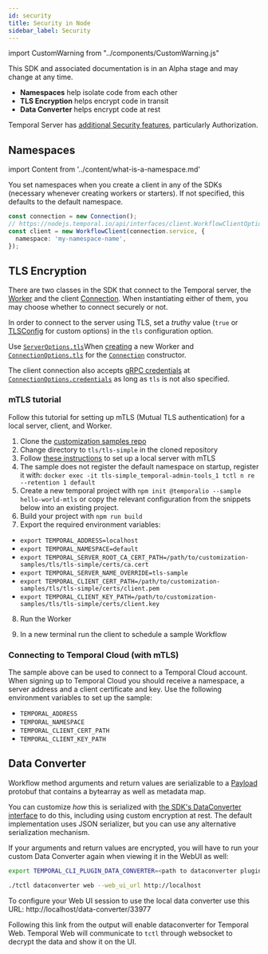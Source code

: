 ```yaml
---
id: security
title: Security in Node
sidebar_label: Security
---
```


import CustomWarning from "../components/CustomWarning.js"

<CustomWarning>

This SDK and associated documentation is in an Alpha stage and may change at any time.

</CustomWarning>

- **Namespaces** help isolate code from each other
- **TLS Encryption** helps encrypt code in transit
- **Data Converter** helps encrypt code at rest

Temporal Server has [additional Security features](/docs/server/security), particularly Authorization.

## Namespaces

import Content from '../content/what-is-a-namespace.md'

<Content />

You set namespaces when you create a client in any of the SDKs (necessary whenever creating workers or starters). If not specified, this defaults to the default namespace.

```ts
const connection = new Connection();
// https://nodejs.temporal.io/api/interfaces/client.WorkflowClientOptions
const client = new WorkflowClient(connection.service, {
  namespace: 'my-namespace-name',
});
```

## TLS Encryption

There are two classes in the SDK that connect to the Temporal server, the [Worker](https://nodejs.temporal.io/api/classes/worker.worker-1) and the client [Connection](https://nodejs.temporal.io/api/classes/client.connection/).
When instantiating either of them, you may choose whether to connect securely or not.

In order to connect to the server using TLS, set a _truthy_ value (`true` or [TLSConfig](https://nodejs.temporal.io/api/interfaces/client.tlsconfig) for custom options) in the `tls` configuration option.

Use [`ServerOptions.tls`](https://nodejs.temporal.io/api/interfaces/worker.serveroptions#tls)When [creating](https://nodejs.temporal.io/api/classes/worker.worker-1#create) a new Worker and
[`ConnectionOptions.tls`](https://nodejs.temporal.io/api/interfaces/client.connectionoptions#tls) for the [`Connection`](https://nodejs.temporal.io/api/classes/client.connection) constructor.

The client connection also accepts [gRPC credentials](https://grpc.github.io/grpc/node/grpc.credentials.html) at [`ConnectionOptions.credentials`](https://nodejs.temporal.io/api/interfaces/client.connectionoptions#tls) as long as `tls` is not also specified.

### mTLS tutorial

Follow this tutorial for setting up mTLS (Mutual TLS authentication) for a local server, client, and Worker.

1. Clone the [customization samples repo](https://github.com/temporalio/customization-samples/)
1. Change directory to `tls/tls-simple` in the cloned repository
1. Follow [these instructions](https://github.com/temporalio/customization-samples/tree/master/tls/tls-simple#readme) to set up a local server with mTLS
1. The sample does not register the default namespace on startup, register it with: `docker exec -it tls-simple_temporal-admin-tools_1 tctl n re --retention 1 default`
1. Create a new temporal project with `npm init @temporalio --sample hello-world-mtls` or copy the relevant configuration from the snippets below into an existing project.
1. Build your project with `npm run build`
1. Export the required environment variables:

- `export TEMPORAL_ADDRESS=localhost`
- `export TEMPORAL_NAMESPACE=default`
- `export TEMPORAL_SERVER_ROOT_CA_CERT_PATH=/path/to/customization-samples/tls/tls-simple/certs/ca.cert`
- `export TEMPORAL_SERVER_NAME_OVERRIDE=tls-sample`
- `export TEMPORAL_CLIENT_CERT_PATH=/path/to/customization-samples/tls/tls-simple/certs/client.pem`
- `export TEMPORAL_CLIENT_KEY_PATH=/path/to/customization-samples/tls/tls-simple/certs/client.key`

8. Run the Worker

<!--SNIPSTART nodejs-mtls-worker -->
<!--SNIPEND-->

9. In a new terminal run the client to schedule a sample Workflow

<!--SNIPSTART nodejs-mtls-client -->
<!--SNIPEND-->

### Connecting to Temporal Cloud (with mTLS)

The sample above can be used to connect to a Temporal Cloud account.
When signing up to Temporal Cloud you should receive a namespace, a server address and a client certificate and key. Use the following environment variables to set up the sample:

- `TEMPORAL_ADDRESS`
- `TEMPORAL_NAMESPACE`
- `TEMPORAL_CLIENT_CERT_PATH`
- `TEMPORAL_CLIENT_KEY_PATH`

## Data Converter

Workflow method arguments and return values are serializable to a [Payload](https://github.com/temporalio/api/blob/4c2f6a281fa3fde8b0a24447de3e0d0f47d230b4/temporal/api/common/v1/message.proto#L49) protobuf that contains a bytearray as well as metadata map. 

You can customize *how* this is serialized with [the SDK's DataConverter interface](https://github.com/temporalio/sdk-node/blob/ca6f4ee0868081e0c115ff05bda6a5e47c13493d/packages/common/src/converter/data-converter.ts) to do this, including using custom encryption at rest.
The default implementation uses JSON serializer, but you can use any alternative serialization mechanism.

If your arguments and return values are encrypted, you will have to run your custom Data Converter again when viewing it in the WebUI as well:

```bash
export TEMPORAL_CLI_PLUGIN_DATA_CONVERTER=<path to dataconverter plugin>

./tctl dataconverter web --web_ui_url http://localhost
```

To configure your Web UI session to use the local data converter use this URL: http://localhost/data-converter/33977 

Following this link from the output will enable dataconverter for Temporal Web. Temporal Web will communicate to `tctl` through websocket to decrypt the data and show it on the UI.
